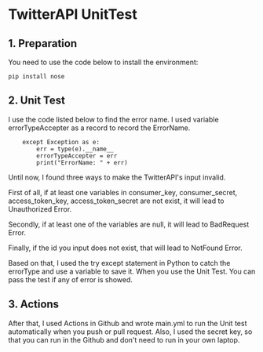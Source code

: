 # TwitterAPI UnitTest

## 1. Preparation
You need to use the code below to install the environment:
```
pip install nose
```

## 2. Unit Test 

I use the code listed below to find the error name. I used variable errorTypeAccepter as a record to record the ErrorName. 
```
    except Exception as e:
        err = type(e).__name__
        errorTypeAccepter = err
        print("ErrorName: " + err)
```

Until now, I found three ways to make the TwitterAPI's input invalid.  

First of all, if at least one variables in consumer_key, consumer_secret, access_token_key, access_token_secret are not exist, it will lead to Unauthorized Error.  

Secondly, if at least one of the variables are null, it will lead to BadRequest Error.  

Finally, if the id you input does not exist, that will lead to NotFound Error.  

Based on that, I used the try except statement in Python to catch the errorType and use a variable to save it.
When you use the Unit Test. You can pass the test if any of error is showed.

## 3. Actions

After that, I used Actions in Github and wrote main.yml to run the Unit test automatically when you push or pull request. Also, I used the secret key, so that you can run in the Github and don't need to run in your own laptop.





